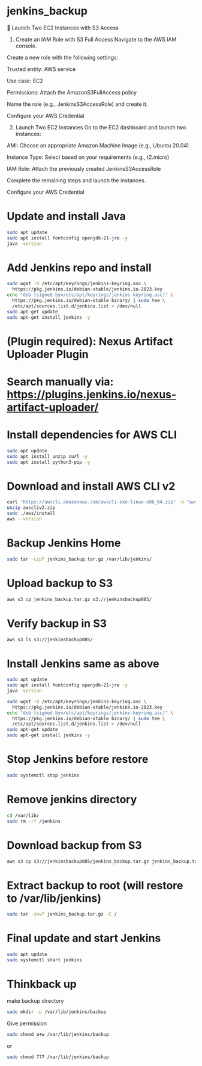 # jenkins_backup

🚀 Launch Two EC2 Instances with S3 Access
1. Create an IAM Role with S3 Full Access
Navigate to the AWS IAM console.

Create a new role with the following settings:

Trusted entity: AWS service

Use case: EC2

Permissions: Attach the AmazonS3FullAccess policy

Name the role (e.g., JenkinsS3AccessRole) and create it.

Configure your AWS Credential

2. Launch Two EC2 Instances
Go to the EC2 dashboard and launch two instances:

AMI: Choose an appropriate Amazon Machine Image (e.g., Ubuntu 20.04)

Instance Type: Select based on your requirements (e.g., t2.micro)

IAM Role: Attach the previously created JenkinsS3AccessRole

Complete the remaining steps and launch the instances.

Configure your AWS Credential


# Update and install Java
```bash
sudo apt update
sudo apt install fontconfig openjdk-21-jre -y
java -version
```

# Add Jenkins repo and install
```bash
sudo wget -O /etc/apt/keyrings/jenkins-keyring.asc \
  https://pkg.jenkins.io/debian-stable/jenkins.io-2023.key
echo "deb [signed-by=/etc/apt/keyrings/jenkins-keyring.asc]" \
  https://pkg.jenkins.io/debian-stable binary/ | sudo tee \
  /etc/apt/sources.list.d/jenkins.list > /dev/null
sudo apt-get update
sudo apt-get install jenkins -y
```

# (Plugin required): Nexus Artifact Uploader Plugin
# Search manually via: https://plugins.jenkins.io/nexus-artifact-uploader/

# Install dependencies for AWS CLI
```bash
sudo apt update
sudo apt install unzip curl -y
sudo apt install python3-pip -y
```
# Download and install AWS CLI v2
```bash
curl "https://awscli.amazonaws.com/awscli-exe-linux-x86_64.zip" -o "awscliv2.zip"
unzip awscliv2.zip
sudo ./aws/install
aws --version
```
# Backup Jenkins Home
```bash
sudo tar -czpf jenkins_backup.tar.gz /var/lib/jenkins/
```
# Upload backup to S3
```bash
aws s3 cp jenkins_backup.tar.gz s3://jenkinsbackup085/
```
# Verify backup in S3
```bash
aws s3 ls s3://jenkinsbackup085/
```

# Install Jenkins same as above
```bash
sudo apt update
sudo apt install fontconfig openjdk-21-jre -y
java -version
```

```bash
sudo wget -O /etc/apt/keyrings/jenkins-keyring.asc \
  https://pkg.jenkins.io/debian-stable/jenkins.io-2023.key
echo "deb [signed-by=/etc/apt/keyrings/jenkins-keyring.asc]" \
  https://pkg.jenkins.io/debian-stable binary/ | sudo tee \
  /etc/apt/sources.list.d/jenkins.list > /dev/null
sudo apt-get update
sudo apt-get install jenkins -y
```

# Stop Jenkins before restore
```bash
sudo systemctl stop jenkins
```
# Remove jenkins directory
```bash
cd /var/lib/
sudo rm -rf /jenkins
```

# Download backup from S3
```bash
aws s3 cp s3://jenkinsbackup085/jenkins_backup.tar.gz jenkins_backup.tar.gz
```
# Extract backup to root (will restore to /var/lib/jenkins)
```bash
sudo tar -zxvf jenkins_backup.tar.gz -C /
```
# Final update and start Jenkins
```bash
sudo apt update
sudo systemctl start jenkins
```
# Thinkback up
make backup directory 
```bash
sudo mkdir -p /var/lib/jenkins/backup
```
Give permission

```bash
sudo chmod a+w /var/lib/jenkins/backup
```
or

```bash
sudo chmod 777 /var/lib/jenkins/backup
```
